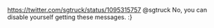 https://twitter.com/sgtruck/status/1095315757 @sgtruck No, you can disable yourself getting these messages. :}
